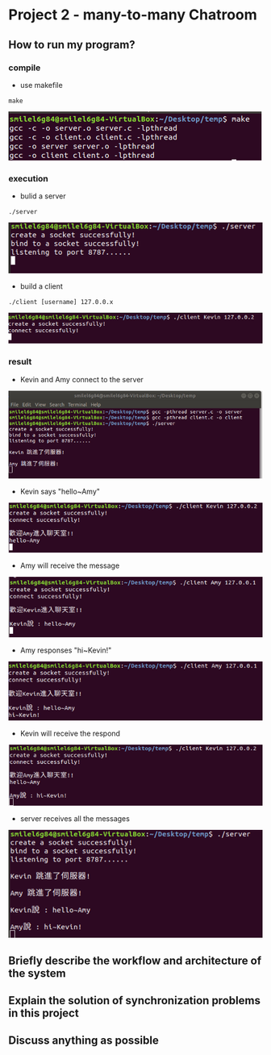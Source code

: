 # Project 2 - many-to-many Chatroom
## How to run my program?
### compile
* use makefile
```
make
```
![image](https://github.com/YeeHsun/chatroom/blob/main/image/makefile.PNG?raw=true)
### execution
* bulid a server
```
./server
```
![image](https://github.com/YeeHsun/chatroom/blob/main/image/server.PNG?raw=true)
* build a client
```
./client [username] 127.0.0.x
```
![image](https://github.com/YeeHsun/chatroom/blob/main/image/client.PNG?raw=true)
### result
* Kevin and Amy connect to the server

![image](https://github.com/YeeHsun/chatroom/blob/main/image/jump%20in%20server2.PNG?raw=true)

* Kevin says "hello~Amy"

![image](https://github.com/YeeHsun/chatroom/blob/main/image/Kevin%20said.PNG?raw=true)
* Amy will receive the message

![image](https://github.com/YeeHsun/chatroom/blob/main/image/Amy%20recv%20message.PNG?raw=true)
* Amy responses "hi~Kevin!"

![image](https://github.com/YeeHsun/chatroom/blob/main/image/Amy%20response.PNG?raw=true)

* Kevin will receive the respond

![image](https://github.com/YeeHsun/chatroom/blob/main/image/Kevin%20recv%20message.PNG?raw=true)

* server receives all the messages

![image](https://github.com/YeeHsun/chatroom/blob/main/image/server%20chatroom2.PNG?raw=true)


## Briefly describe the workflow and architecture of the system
## Explain the solution of synchronization problems in this project
## Discuss anything as possible
